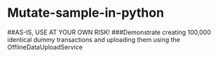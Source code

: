 # Mutate-sample-in-python
##AS-IS, USE AT YOUR OWN RISK!
###Demonstrate creating 100,000 identical dummy transactions and uploading them using the OfflineDataUploadService
